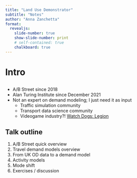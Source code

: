 ```yaml
---
title: "Land Use Demonstrator"
subtitle: "Notes"
author: "Anna Zanchetta"
format:
  revealjs:
    slide-number: true
    show-slide-number: print
    # self-contained: true
    chalkboard: true
---
```


# Intro



## 

- A/B Street since 2018
- Alan Turing Institute since December 2021
- Not an expert on demand modeling; I just need it as input
  - Traffic simulation community
  - Transport data science community
  - Videogame industry?! [Watch Dogs: Legion](https://youtu.be/oYUZp4I3ksE?t=225)

## Talk outline

1.  A/B Street quick overview
2.  Travel demand models overview
3.  From UK OD data to a demand model
4.  Activity models
5.  Mode shift
6.  Exercises / discussion